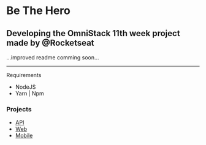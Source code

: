 # Be The Hero

## Developing the OmniStack 11th week project made by @Rocketseat

...improved readme comming soon...

---

Requirements

* NodeJS
* Yarn | Npm

### Projects

- [API](backend/README.md)
- [Web](frontend/README.md)
- [Mobile](mobile/README.md)